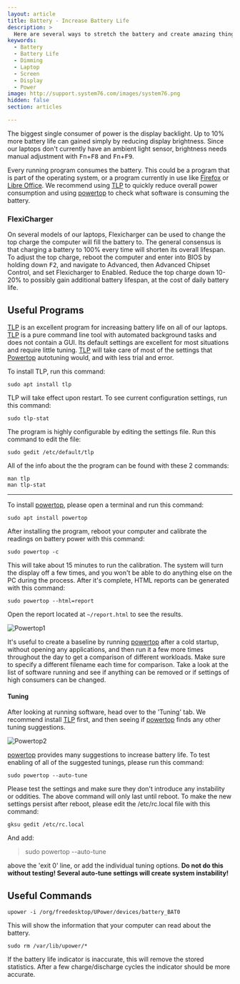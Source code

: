 ```yaml
---
layout: article
title: Battery - Increase Battery Life
description: >
  Here are several ways to stretch the battery and create amazing things for longer.
keywords:
  - Battery
  - Battery Life
  - Dimming
  - Laptop
  - Screen
  - Display
  - Power
image: http://support.system76.com/images/system76.png
hidden: false
section: articles

---
```


The biggest single consumer of power is the display backlight. Up to 10% more battery life can gained simply by reducing display brightness. Since our laptops don't currently have an ambient light sensor, brightness needs manual adjustment with <kbd>Fn</kbd>+<kbd>F8</kbd> and <kbd>Fn</kbd>+<kbd>F9</kbd>.  

Every running program consumes the battery. This could be a program that is part of the operating system, or a program currently in use like <u>Firefox</u> or <u>Libre Office</u>. We recommend using [TLP](http://linrunner.de/en/tlp/tlp.html) to quickly reduce overall power consumption and using [powertop](https://01.org/powertop) to check what software is consuming the battery.

### FlexiCharger

On several models of our laptops, Flexicharger can be used to change the top charge the computer will fill the battery to.  The general consensus is that charging a battery to 100% every time will shorten its overall lifespan.  To adjust the top charge, reboot the computer and enter into BIOS by holding down <kbd>F2</kbd>, and navigate to Advanced, then Advanced Chipset Control, and set Flexicharger to Enabled. Reduce the top charge down 10-20% to possibly gain additional battery lifespan, at the cost of daily battery life.

## Useful Programs

<u>TLP</u> is an excellent program for increasing battery life on all of our laptops. <u>TLP</u> is a pure command line tool with automated background tasks and does not contain a GUI. Its default settings are excellent for most situations and require little tuning. <u>TLP</u> will take care of most of the settings that <u>Powertop</u> autotuning would, and with less trial and error.

To install TLP, run this command:

```
sudo apt install tlp
```

TLP will take effect upon restart. To see current configuration settings, run this command:

```
sudo tlp-stat
```

The program is highly configurable by editing the settings file. Run this command to edit the file:

```
sudo gedit /etc/default/tlp
```

All of the info about the the program can be found with these 2 commands:

```
man tlp
man tlp-stat
```

---

To install <u>powertop</u>, please open a terminal and run this command:  

```
sudo apt install powertop
```

After installing the program, reboot your computer and calibrate the readings on battery power with this command:

```
sudo powertop -c
```

This will take about 15 minutes to run the calibration. The system will turn the display off a few times, and you won't be able to do anything else on the PC during the process. After it's complete, HTML reports can be generated with this command:  

```
sudo powertop --html=report
```

Open the report located at `~/report.html` to see the results.

![Powertop1](/images/power/powertop1.png)

It's useful to create a baseline by running <u>powertop</u> after a cold startup, without opening any applications, and then run it a few more times throughout the day to get a comparison of different workloads. Make sure to specify a different filename each time for comparison. Take a look at the list of software running and see if anything can be removed or if settings of high consumers can be changed.

#### Tuning

After looking at running software, head over to the 'Tuning' tab. We recommend install <u>TLP</u> first, and then seeing if <u>powertop</u> finds any other tuning suggestions.

![Powertop2](/images/power/powertop2.png)

<u>powertop</u> provides many suggestions to increase battery life. To test enabling of all of the suggested tunings, please run this command:

```
sudo powertop --auto-tune
```

Please test the settings and make sure they don't introduce any instability or oddities. The above command will only last until reboot. To make the new settings persist after reboot, please edit the /etc/rc.local file with this command:

```
gksu gedit /etc/rc.local
```

And add:

> sudo powertop --auto-tune

above the 'exit 0' line, or add the individual tuning options.  **Do not do this without testing!  Several auto-tune settings will create system instability!**

## Useful Commands

```
upower -i /org/freedesktop/UPower/devices/battery_BAT0
```

This will show the information that your computer can read about the battery.

```
sudo rm /var/lib/upower/*
```

If the battery life indicator is inaccurate, this will remove the stored statistics. After a few charge/discharge cycles the indicator should be more accurate.

## 
